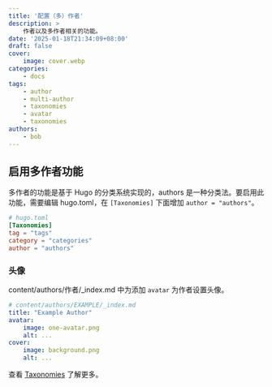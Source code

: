 ```yaml
---
title: '配置（多）作者'
description: >
    作者以及多作者相关的功能。
date: '2025-01-18T21:34:09+08:00'
draft: false
cover:
    image: cover.webp
categories:
    - docs
tags:
    - author
    - multi-author
    - taxonomies
    - avatar
    - taxonomies
authors:
    - bob
---
```


## 启用多作者功能

多作者的功能是基于 Hugo 的分类系统实现的，authors 是一种分类法。要启用此功能，需要编辑 hugo.toml，在 `[Taxonomies]` 下面增加 `author = "authors"`。

```toml
# hugo.toml
[Taxonomies]
tag = "tags"
category = "categories"
author = "authors"
```

### 头像

content/authors/作者/_index.md 中为添加 `avatar` 为作者设置头像。

```yml
# content/authors/EXAMPLE/_index.md
title: "Example Author"
avatar:
    image: one-avatar.png
    alt: ...
cover:
    image: background.png
    alt: ...
```

查看 [Taxonomies][doc] 了解更多。

[doc]: https://gohugo.io/content-management/taxonomies/ "Taxonomies"
